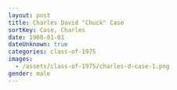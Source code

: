 ```yaml
---
layout: post
title: Charles David "Chuck" Case
sortKey: Case, Charles
date: 1900-01-01
dateUnknown: true
categories: class-of-1975
images:
  - /assets/class-of-1975/charles-d-case-1.png
gender: male
---
```

